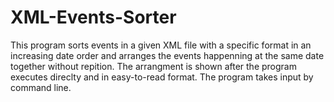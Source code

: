 # XML-Events-Sorter
This program sorts events in a given XML file with a specific format in an increasing date order and arranges the events happenning at the same date together
without repition. The arrangment is shown after the program executes direclty and in easy-to-read format.
The program takes input by command line.
